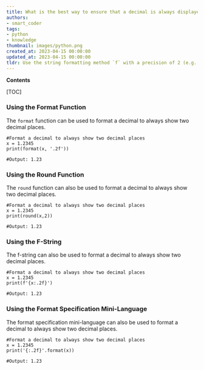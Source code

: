 ```yaml
---
title: What is the best way to ensure that a decimal is always displayed with two decimal places?
authors:
- smart_coder
tags:
- python
- knowledge
thumbnail: images/python.png
created_at: 2023-04-15 00:00:00
updated_at: 2023-04-15 00:00:00
tldr: Use the string formatting method `f` with a precision of 2 (e.g. `{.2f}`).
---
```


**Contents**

[TOC]

### Using the Format Function

The `format` function can be used to format a decimal to always show two decimal places.

```
#Format a decimal to always show two decimal places
x = 1.2345
print(format(x, '.2f'))

#Output: 1.23
```

### Using the Round Function

The `round` function can also be used to format a decimal to always show two decimal places.

```
#Format a decimal to always show two decimal places
x = 1.2345
print(round(x,2))

#Output: 1.23
```

### Using the F-String

The f-string can also be used to format a decimal to always show two decimal places.

```
#Format a decimal to always show two decimal places
x = 1.2345
print(f'{x:.2f}')

#Output: 1.23
```

### Using the Format Specification Mini-Language

The format specification mini-language can also be used to format a decimal to always show two decimal places.

```
#Format a decimal to always show two decimal places
x = 1.2345
print('{:.2f}'.format(x))

#Output: 1.23
```

